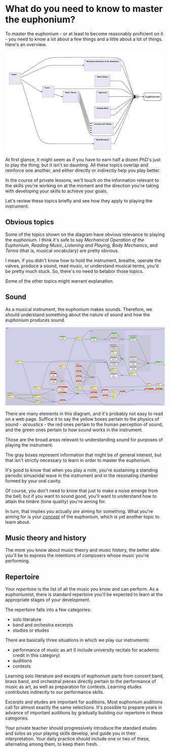 # What do you need to know to master the euphonium? 

To master the euphonium - or at least to become reasonably proficient on it - you need to know a lot about a few things and a little about a lot of things. Here's an overview. 

![](images/euph-need-1.png) 

At first glance, it might seem as if you have to earn half a dozen PhD's just to play the thing; but it isn't so daunting. All these topics overlap and reinforce one another, and either directly or indirectly help you play better. 

In the course of private lessons, we'll touch on the information relevant to the skills you're working on at the moment and the direction you're taking with developing your skills to achieve your goals. 

Let's review these topics briefly and see how they apply to playing the instrument. 

## Obvious topics 

Some of the topics shown on the diagram have obvious relevance to playing the euphonium. I think it's safe to say _Mechanical Operation of the Euphonium_, _Reading Music_, _Listening and Playing_, _Body Mechanics_, and _Terms_ (that is, musical vocabulary) are pretty obvious. 

I mean, if you didn't know how to hold the instrument, breathe, operate the valves, produce a sound, read music, or understand musical terms, you'd be pretty much stuck. So, there's no need to belabor those topics.

Some of the other topics might warrant explanation. 

## Sound 

As a musical instrument, the euphonium makes sounds. Therefore, we should understand something about the nature of sound and how the euphonium produces sound. 

![](images/euph-needs-sound.png)

There are many elements in this diagram, and it's probably not easy to read on a web page. Suffice it to say the yellow boxes pertain to the physics of sound - _acoustics_ - the red ones pertain to the human perception of sound, and the green ones pertain to how sound works in the instrument. 

Those are the broad areas relevant to understanding sound for purposes of playing the instrument.

The gray boxes represent information that might be of general interest, but that isn't strictly necessary to learn in order to master the euphonium. 

It's good to know that when you play a note, you're sustaining a standing periodic sinusoidal wave in the instrument and in the resonating chamber formed by your oral cavity. 

Of course, you don't need to know that just to make a noise emerge from the bell; but if you want to sound _good_, you'll want to understand how to attain the _timbre_ (tone quality) you're aiming for. 

In turn, that implies you actually _are_ aiming for something. What you're aiming for is your [_concept_](concept-euphonium.md) of the euphonium, which is yet another topic to learn about.

## Music theory and history 

The more you know about music theory and music history, the better able you'll be to express the intentions of composers whose music you're performing. 

## Repertoire 

Your _repertoire_ is the list of all the music you know and can perform. As a euphoniumist, there is standard repertoire you'll be expected to learn at the appropriate stages of your development. 

The repertoire falls into a few categories:

- solo literature 
- band and orchestra excerpts 
- studies or etudes

There are basically three situations in which we play our instruments: 

- performance of music as art (I include university recitals for academic credit in this category)
- auditions 
- contests 

Learning solo literature and excepts of euphonium parts from concert band, brass band, and orchestral pieces directly pertain to the performance of music as art, as well as preparation for contests. Learning etudes contributes indirectly to our performance skills. 

Excerpts and etudes are important for auditions. Most euphonium auditions call for almost exactly the same selections. It's possible to prepare years in advance of important auditions by gradually building our repertoire in these categories. 

Your private teacher should progressively introduce the standard etudes and solos as your playing skills develop, and guide you in their interpretation. Your daily practice should include one or two of these, alternating among them, to keep them fresh. 



